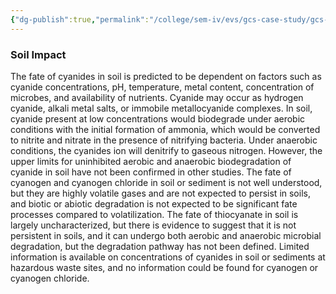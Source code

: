 ```yaml
---
{"dg-publish":true,"permalink":"/college/sem-iv/evs/gcs-case-study/gcs-soil-impact/"}
---
```


### Soil Impact

The fate of cyanides in soil is predicted to be dependent on factors such as cyanide concentrations, pH, temperature, metal content, concentration of microbes, and availability of nutrients. Cyanide may occur as hydrogen cyanide, alkali metal salts, or immobile metallocyanide complexes. In soil, cyanide present at low concentrations would biodegrade under aerobic conditions with the initial formation of ammonia, which would be converted to nitrite and nitrate in the presence of nitrifying bacteria. Under anaerobic conditions, the cyanides ion will denitrify to gaseous nitrogen. However, the upper limits for uninhibited aerobic and anaerobic biodegradation of cyanide in soil have not been confirmed in other studies. 
The fate of cyanogen and cyanogen chloride in soil or sediment is not well understood, but they are highly volatile gases and are not expected to persist in soils, and biotic or abiotic degradation is not expected to be significant fate processes compared to volatilization. The fate of thiocyanate in soil is largely uncharacterized, but there is evidence to suggest that it is not persistent in soils, and it can undergo both aerobic and anaerobic microbial degradation, but the degradation pathway has not been defined. Limited information is available on concentrations of cyanides in soil or sediments at hazardous waste sites, and no information could be found for cyanogen or cyanogen chloride.